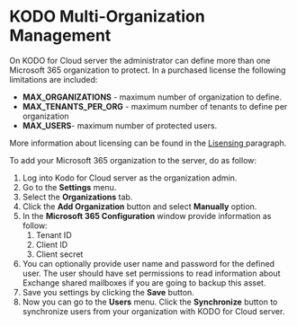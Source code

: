 # KODO Multi-Organization Management

On KODO for Cloud server the administrator can define more than one Microsoft 365 organization to protect. In a purchased license the following limitations are included:

* **MAX\_ORGANIZATIONS** - maximum number of organization to define.
* **MAX\_TENANTS\_PER\_ORG** - maximum number of tenants to define per organization
* **MAX\_USERS**- maximum number of protected users.

 More information about licensing can be found in the [Lisensing ](../../overview/licensing.md)paragraph.

To add your Microsoft 365 organization to the server, do as follow:

1. Log into Kodo for Cloud server as the organization admin.
2. Go to the **Settings** menu.
3. Select the **Organizations** tab.
4. Click the **Add Organization** button and select **Manually** option.
5. In the **Microsoft 365 Configuration** window provide information as follow:
   1. Tenant ID
   2. Client ID
   3. Client secret
6. You can optionally provide user name and password for the defined user. The user should have set permissions to read information about Exchange shared mailboxes if you are going to backup this asset. 
7. Save you settings by clicking the **Save** button.
8. Now you can go to the **Users** menu. Click the **Synchronize** button to synchronize users from your organization with KODO for Cloud server. 



